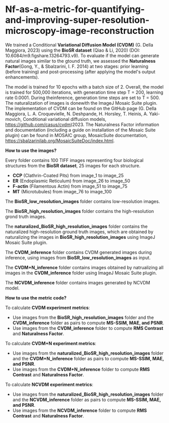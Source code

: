 # Nf-as-a-metric-for-quantifying-and-improving-super-resolution-microscopy-image-reconstruction
We trained a Conditional **Variational Diffusion Model (CVDM)** (G. Della Maggiora, 2023) using the **BioSR dataset** (Qiao & Li, 2020) (DOI: 10.6084/m9.figshare.13264793.v9). To evaluate if the model can generate natural images similar to the gtound truth, we assessed the **Naturalness Factor**(Gong, Y., & Sbalzarini, I. F. 2014) at two stages: prior learning (before training) and post-processing (after applying the model's output enhancements). 

The model is trained for 10 epochs with a batch size of 2. Overall, the model is trained for 500,000 iterations, with generation time step T = 200, learning rate 0.0001. 
During theinference, generation time steps are set to T = 500. The naturalization of images is donewith the ImageJ Mosaic Suite plugin. 
The implementation of CVDM can be found on the GitHub page (G. Della Maggiora, L. A. Croquevielle, N. Deshpande, H. Horsley, T. Heinis, A. Yaki-movich, Conditional variational diffusion models, https://github.com/casus/cvdm)2023. 
The Naturalness Factor information and documentation (including a guide on installation of the Mosaic Suite plugin) can be found in  MOSAIC group, MosaicSuite documentation, https://sbalzarinilab.org/MosaicSuiteDoc/index.html.

**How to use the images?**

Every folder contains 100 TIFF images representing four biological structures from the **BioSR dataset**, 25 images for each structure.

- **CCP** (Clathrin-Coated Pits) from image_1 to image_25 
- **ER** (Endoplasmic Reticulum)  from image_26 to image_50 
- **F-actin** (Filamentous Actin)  from image_51 to image_75 
- **MT** (Microtubules) from image_76 to image_100 

The **BioSR_low_resolution_images** folder contains low-resolution images.

The **BioSR_high_resolution_images** folder contains the high-resolution grond truth images.

The **naturalized_BioSR_high_resolution_images** folder contains the naturalized high-resolution ground truth images, which are obtained by naturalizing the images in **BioSR_high_resolution_images** using ImageJ Mosaic Suite plugin.

The **CVDM_inference** folder contains CVDM generated images during inference, using images from **BioSR_low_resolution_images** as input.

The **CVDM+N_inference** folder contains images obtained by natrualizing all images in the **CVDM_inference** folder using ImageJ Mosaic Suite plugin.

The **NCVDM_inference** folder contains images generated by NCVDM model.

**How to use the metric code?**

To calculate **CVDM experiment metrics**:

- Use images from the **BioSR_high_resolution_images** folder and the **CVDM_inference** folder as pairs to compute **MS-SSIM, MAE, and PSNR**.
- Use images from the **CVDM_inference** folder to compute **RMS Contrast** and **Naturalness Factor**.

To calculate **CVDM+N experiment metrics**:

- Use images from the **naturalized_BioSR_high_resolution_images** folder and the **CVDM+N_inference** folder as pairs to compute **MS-SSIM, MAE, and PSNR**.
- Use images from the **CVDM+N_inference** folder to compute **RMS Contrast** and **Naturalness Factor**.

To calculate **NCVDM experiment metrics**:

- Use images from the **naturalized_BioSR_high_resolution_images** folder and the **NCVDM_inference** folder as pairs to compute **MS-SSIM, MAE, and PSNR**.
- Use images from the **NCVDM_inference** folder to compute **RMS Contrast** and **Naturalness Factor**.



